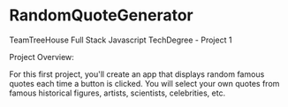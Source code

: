 # RandomQuoteGenerator
TeamTreeHouse Full Stack Javascript TechDegree - Project 1 

Project Overview:

For this first project, you'll create an app that displays random famous quotes each time a button is clicked. You will select your own quotes from famous historical figures, 
artists, scientists, celebrities, etc.
